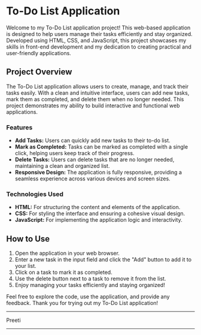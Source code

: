 
# To-Do List Application

Welcome to my To-Do List application project! This web-based application is designed to help users manage their tasks efficiently and stay organized. Developed using HTML, CSS, and JavaScript, this project showcases my skills in front-end development and my dedication to creating practical and user-friendly applications.

## Project Overview

The To-Do List application allows users to create, manage, and track their tasks easily. With a clean and intuitive interface, users can add new tasks, mark them as completed, and delete them when no longer needed. This project demonstrates my ability to build interactive and functional web applications.

### Features

- **Add Tasks:** Users can quickly add new tasks to their to-do list.
- **Mark as Completed:** Tasks can be marked as completed with a single click, helping users keep track of their progress.
- **Delete Tasks:** Users can delete tasks that are no longer needed, maintaining a clean and organized list.
- **Responsive Design:** The application is fully responsive, providing a seamless experience across various devices and screen sizes.

### Technologies Used

- **HTML:** For structuring the content and elements of the application.
- **CSS:** For styling the interface and ensuring a cohesive visual design.
- **JavaScript:** For implementing the application logic and interactivity.

## How to Use

1. Open the application in your web browser.
2. Enter a new task in the input field and click the "Add" button to add it to your list.
3. Click on a task to mark it as completed.
4. Use the delete button next to a task to remove it from the list.
5. Enjoy managing your tasks efficiently and staying organized!

Feel free to explore the code, use the application, and provide any feedback. Thank you for trying out my To-Do List application!

---

Preeti

---
